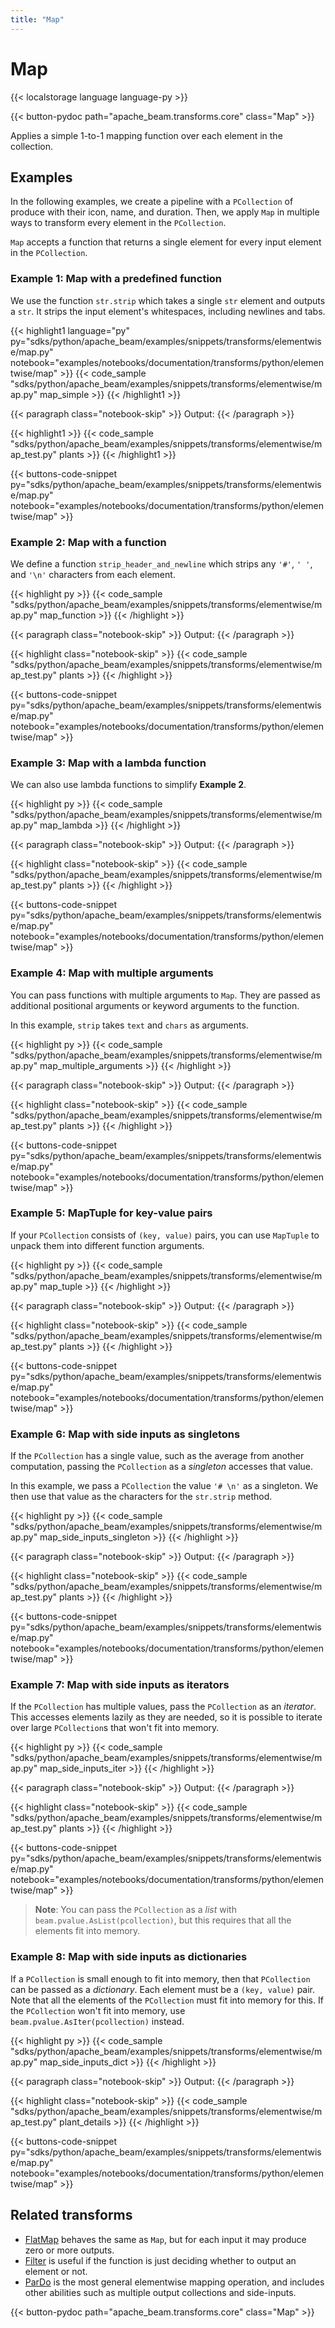 ```yaml
---
title: "Map"
---
```

<!--
Licensed under the Apache License, Version 2.0 (the "License");
you may not use this file except in compliance with the License.
You may obtain a copy of the License at

http://www.apache.org/licenses/LICENSE-2.0

Unless required by applicable law or agreed to in writing, software
distributed under the License is distributed on an "AS IS" BASIS,
WITHOUT WARRANTIES OR CONDITIONS OF ANY KIND, either express or implied.
See the License for the specific language governing permissions and
limitations under the License.
-->

# Map

{{< localstorage language language-py >}}

{{< button-pydoc path="apache_beam.transforms.core" class="Map" >}}

Applies a simple 1-to-1 mapping function over each element in the collection.

## Examples

In the following examples, we create a pipeline with a `PCollection` of produce with their icon, name, and duration.
Then, we apply `Map` in multiple ways to transform every element in the `PCollection`.

`Map` accepts a function that returns a single element for every input element in the `PCollection`.

### Example 1: Map with a predefined function

We use the function `str.strip` which takes a single `str` element and outputs a `str`.
It strips the input element's whitespaces, including newlines and tabs.

{{< highlight1 language="py" py="sdks/python/apache_beam/examples/snippets/transforms/elementwise/map.py"
  notebook="examples/notebooks/documentation/transforms/python/elementwise/map" >}}
{{< code_sample "sdks/python/apache_beam/examples/snippets/transforms/elementwise/map.py" map_simple >}}
{{< /highlight1 >}}

{{< paragraph class="notebook-skip" >}}
Output:
{{< /paragraph >}}

{{< highlight1  >}}
{{< code_sample "sdks/python/apache_beam/examples/snippets/transforms/elementwise/map_test.py" plants >}}
{{< /highlight1 >}}

{{< buttons-code-snippet
  py="sdks/python/apache_beam/examples/snippets/transforms/elementwise/map.py"
  notebook="examples/notebooks/documentation/transforms/python/elementwise/map" >}}

### Example 2: Map with a function

We define a function `strip_header_and_newline` which strips any `'#'`, `' '`, and `'\n'` characters from each element.

{{< highlight py >}}
{{< code_sample "sdks/python/apache_beam/examples/snippets/transforms/elementwise/map.py" map_function >}}
{{< /highlight >}}

{{< paragraph class="notebook-skip" >}}
Output:
{{< /paragraph >}}

{{< highlight class="notebook-skip" >}}
{{< code_sample "sdks/python/apache_beam/examples/snippets/transforms/elementwise/map_test.py" plants >}}
{{< /highlight >}}

{{< buttons-code-snippet
  py="sdks/python/apache_beam/examples/snippets/transforms/elementwise/map.py"
  notebook="examples/notebooks/documentation/transforms/python/elementwise/map" >}}

### Example 3: Map with a lambda function

We can also use lambda functions to simplify **Example 2**.

{{< highlight py >}}
{{< code_sample "sdks/python/apache_beam/examples/snippets/transforms/elementwise/map.py" map_lambda >}}
{{< /highlight >}}

{{< paragraph class="notebook-skip" >}}
Output:
{{< /paragraph >}}

{{< highlight class="notebook-skip" >}}
{{< code_sample "sdks/python/apache_beam/examples/snippets/transforms/elementwise/map_test.py" plants >}}
{{< /highlight >}}

{{< buttons-code-snippet
  py="sdks/python/apache_beam/examples/snippets/transforms/elementwise/map.py"
  notebook="examples/notebooks/documentation/transforms/python/elementwise/map" >}}

### Example 4: Map with multiple arguments

You can pass functions with multiple arguments to `Map`.
They are passed as additional positional arguments or keyword arguments to the function.

In this example, `strip` takes `text` and `chars` as arguments.

{{< highlight py >}}
{{< code_sample "sdks/python/apache_beam/examples/snippets/transforms/elementwise/map.py" map_multiple_arguments >}}
{{< /highlight >}}

{{< paragraph class="notebook-skip" >}}
Output:
{{< /paragraph >}}

{{< highlight class="notebook-skip" >}}
{{< code_sample "sdks/python/apache_beam/examples/snippets/transforms/elementwise/map_test.py" plants >}}
{{< /highlight >}}

{{< buttons-code-snippet
  py="sdks/python/apache_beam/examples/snippets/transforms/elementwise/map.py"
  notebook="examples/notebooks/documentation/transforms/python/elementwise/map" >}}

### Example 5: MapTuple for key-value pairs

If your `PCollection` consists of `(key, value)` pairs,
you can use `MapTuple` to unpack them into different function arguments.

{{< highlight py >}}
{{< code_sample "sdks/python/apache_beam/examples/snippets/transforms/elementwise/map.py" map_tuple >}}
{{< /highlight >}}

{{< paragraph class="notebook-skip" >}}
Output:
{{< /paragraph >}}

{{< highlight class="notebook-skip" >}}
{{< code_sample "sdks/python/apache_beam/examples/snippets/transforms/elementwise/map_test.py" plants >}}
{{< /highlight >}}

{{< buttons-code-snippet
  py="sdks/python/apache_beam/examples/snippets/transforms/elementwise/map.py"
  notebook="examples/notebooks/documentation/transforms/python/elementwise/map" >}}

### Example 6: Map with side inputs as singletons

If the `PCollection` has a single value, such as the average from another computation,
passing the `PCollection` as a *singleton* accesses that value.

In this example, we pass a `PCollection` the value `'# \n'` as a singleton.
We then use that value as the characters for the `str.strip` method.

{{< highlight py >}}
{{< code_sample "sdks/python/apache_beam/examples/snippets/transforms/elementwise/map.py" map_side_inputs_singleton >}}
{{< /highlight >}}

{{< paragraph class="notebook-skip" >}}
Output:
{{< /paragraph >}}

{{< highlight class="notebook-skip" >}}
{{< code_sample "sdks/python/apache_beam/examples/snippets/transforms/elementwise/map_test.py" plants >}}
{{< /highlight >}}

{{< buttons-code-snippet
  py="sdks/python/apache_beam/examples/snippets/transforms/elementwise/map.py"
  notebook="examples/notebooks/documentation/transforms/python/elementwise/map" >}}

### Example 7: Map with side inputs as iterators

If the `PCollection` has multiple values, pass the `PCollection` as an *iterator*.
This accesses elements lazily as they are needed,
so it is possible to iterate over large `PCollection`s that won't fit into memory.

{{< highlight py >}}
{{< code_sample "sdks/python/apache_beam/examples/snippets/transforms/elementwise/map.py" map_side_inputs_iter >}}
{{< /highlight >}}

{{< paragraph class="notebook-skip" >}}
Output:
{{< /paragraph >}}

{{< highlight class="notebook-skip" >}}
{{< code_sample "sdks/python/apache_beam/examples/snippets/transforms/elementwise/map_test.py" plants >}}
{{< /highlight >}}

{{< buttons-code-snippet
  py="sdks/python/apache_beam/examples/snippets/transforms/elementwise/map.py"
  notebook="examples/notebooks/documentation/transforms/python/elementwise/map" >}}

> **Note**: You can pass the `PCollection` as a *list* with `beam.pvalue.AsList(pcollection)`,
> but this requires that all the elements fit into memory.

### Example 8: Map with side inputs as dictionaries

If a `PCollection` is small enough to fit into memory, then that `PCollection` can be passed as a *dictionary*.
Each element must be a `(key, value)` pair.
Note that all the elements of the `PCollection` must fit into memory for this.
If the `PCollection` won't fit into memory, use `beam.pvalue.AsIter(pcollection)` instead.

{{< highlight py >}}
{{< code_sample "sdks/python/apache_beam/examples/snippets/transforms/elementwise/map.py" map_side_inputs_dict >}}
{{< /highlight >}}

{{< paragraph class="notebook-skip" >}}
Output:
{{< /paragraph >}}

{{< highlight class="notebook-skip" >}}
{{< code_sample "sdks/python/apache_beam/examples/snippets/transforms/elementwise/map_test.py" plant_details >}}
{{< /highlight >}}

{{< buttons-code-snippet
  py="sdks/python/apache_beam/examples/snippets/transforms/elementwise/map.py"
  notebook="examples/notebooks/documentation/transforms/python/elementwise/map" >}}

## Related transforms

* [FlatMap](/documentation/transforms/python/elementwise/flatmap) behaves the same as `Map`, but for
  each input it may produce zero or more outputs.
* [Filter](/documentation/transforms/python/elementwise/filter) is useful if the function is just
  deciding whether to output an element or not.
* [ParDo](/documentation/transforms/python/elementwise/pardo) is the most general elementwise mapping
  operation, and includes other abilities such as multiple output collections and side-inputs.

{{< button-pydoc path="apache_beam.transforms.core" class="Map" >}}

